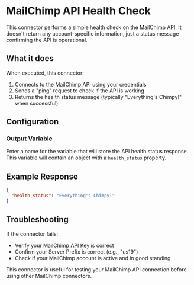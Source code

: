# MailChimp API Health Check

This connector performs a simple health check on the MailChimp API. It doesn't return any account-specific information, just a status message confirming the API is operational.

## What it does

When executed, this connector:
1. Connects to the MailChimp API using your credentials
2. Sends a "ping" request to check if the API is working
3. Returns the health status message (typically "Everything's Chimpy!" when successful)

## Configuration

### Output Variable
Enter a name for the variable that will store the API health status response. This variable will contain an object with a `health_status` property.

## Example Response

```json
{
  "health_status": "Everything's Chimpy!"
}
```

## Troubleshooting

If the connector fails:
- Verify your MailChimp API Key is correct
- Confirm your Server Prefix is correct (e.g., "us19")
- Check if your MailChimp account is active and in good standing

This connector is useful for testing your MailChimp API connection before using other MailChimp connectors.